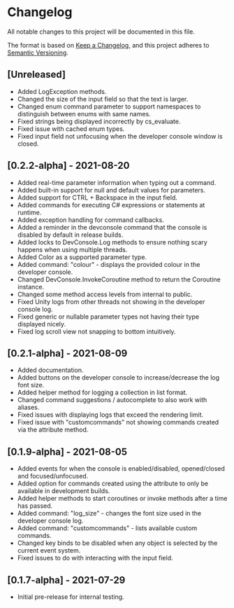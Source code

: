 # Changelog
All notable changes to this project will be documented in this file.

The format is based on [Keep a Changelog](https://keepachangelog.com/en/1.0.0/),
and this project adheres to [Semantic Versioning](https://semver.org/spec/v2.0.0.html).

## [Unreleased]
- Added LogException methods.
- Changed the size of the input field so that the text is larger.
- Changed enum command parameter to support namespaces to distinguish between enums with same names.
- Fixed strings being displayed incorrectly by cs_evaluate.
- Fixed issue with cached enum types.
- Fixed input field not unfocusing when the developer console window is closed.

## [0.2.2-alpha] - 2021-08-20
- Added real-time parameter information when typing out a command.
- Added built-in support for null and default values for parameters.
- Added support for CTRL + Backspace in the input field.
- Added commands for executing C# expressions or statements at runtime.
- Added exception handling for command callbacks.
- Added a reminder in the devconsole command that the console is disabled by default in release builds.
- Added locks to DevConsole.Log methods to ensure nothing scary happens when using multiple threads.
- Added Color as a supported parameter type.
- Added command: "colour" - displays the provided colour in the developer console.
- Changed DevConsole.InvokeCoroutine method to return the Coroutine instance.
- Changed some method access levels from internal to public.
- Fixed Unity logs from other threads not showing in the developer console log.
- Fixed generic or nullable parameter types not having their type displayed nicely.
- Fixed log scroll view not snapping to bottom intuitively.

## [0.2.1-alpha] - 2021-08-09
- Added documentation.
- Added buttons on the developer console to increase/decrease the log font size.
- Added helper method for logging a collection in list format.
- Changed command suggestions / autocomplete to also work with aliases.
- Fixed issues with displaying logs that exceed the rendering limit.
- Fixed issue with "customcommands" not showing commands created via the attribute method.

## [0.1.9-alpha] - 2021-08-05
- Added events for when the console is enabled/disabled, opened/closed and focused/unfocused.
- Added option for commands created using the attribute to only be available in development builds.
- Added helper methods to start coroutines or invoke methods after a time has passed.
- Added command: "log_size" - changes the font size used in the developer console log.
- Added command: "customcommands" - lists available custom commands.
- Changed key binds to be disabled when any object is selected by the current event system.
- Fixed issues to do with interacting with the input field.

## [0.1.7-alpha] - 2021-07-29
- Initial pre-release for internal testing.
